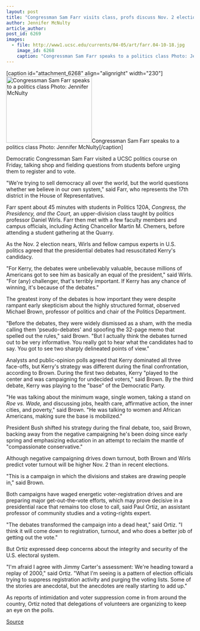 ```yaml
---
layout: post
title: "Congressman Sam Farr visits class, profs discuss Nov. 2 elections"
author: Jennifer McNulty
article_author: 
post_id: 6269
images:
  - file: http://www1.ucsc.edu/currents/04-05/art/farr.04-10-18.jpg
    image_id: 6268
    caption: "Congressman Sam Farr speaks to a politics class Photo: Jennifer McNulty"
---
```


[caption id="attachment_6268" align="alignright" width="230"]<a href="http://dev-ucsc-news.pantheonsite.io/wp-content/uploads/2004/10/farr.04-10-18.jpg"><img class="size-full wp-image-6268" src="http://dev-ucsc-news.pantheonsite.io/wp-content/uploads/2004/10/farr.04-10-18.jpg" alt="Congressman Sam Farr speaks to a politics class Photo: Jennifer McNulty" width="230" height="178" /></a>Congressman Sam Farr speaks to a politics class Photo: Jennifer McNulty[/caption]
<a name="content" id="content"></a>
<p>
  Democratic Congressman Sam Farr visited a UCSC politics course on Friday, talking shop and fielding questions from students before urging them to register and to vote.
</p>
<p>
  "We're trying to sell democracy all over the world, but the world questions whether we believe in our own system," said Farr, who represents the 17th district in the House of Representatives.
</p>
<p>
  Farr spent about 45 minutes with students in Politics 120A, <i>Congress, the Presidency, and the Court,</i> an upper-division class taught by politics professor Daniel Wirls. Farr then met with a few faculty members and campus officials, including Acting Chancellor Martin M. Chemers, before attending a student gathering at the Quarry.
</p>
<p>
  As the Nov. 2 election nears, Wirls and fellow campus experts in U.S. politics agreed that the presidential debates had resuscitated Kerry's candidacy.
</p>
<p>
  "For Kerry, the debates were unbelievably valuable, because millions of Americans got to see him as basically an equal of the president," said Wirls. "For (any) challenger, that's terribly important. If Kerry has any chance of winning, it's because of the debates."
</p>
<p>
  The greatest irony of the debates is how important they were despite rampant early skepticism about the highly structured format, observed Michael Brown, professor of politics and chair of the Politics Department.
</p>
<p>
  "Before the debates, they were widely dismissed as a sham, with the media calling them 'pseudo-debates' and spoofing the 32-page memo that spelled out the rules," said Brown. "But I actually think the debates turned out to be very informative. You really got to hear what the candidates had to say. You got to see two sharply delineated points of view."
</p>
<p>
  Analysts and public-opinion polls agreed that Kerry dominated all three face-offs, but Kerry's strategy was different during the final confrontation, according to Brown. During the first two debates, Kerry "played to the center and was campaigning for undecided voters," said Brown. By the third debate, Kerry was playing to the "base" of the Democratic Party.
</p>
<p>
  "He was talking about the minimum wage, single women, taking a stand on <i>Roe vs. Wade,</i> and discussing jobs, health care, affirmative action, the inner cities, and poverty," said Brown. "He was talking to women and African Americans, making sure the base is mobilized."
</p>
<p>
  President Bush shifted his strategy during the final debate, too, said Brown, backing away from the negative campaigning he's been doing since early spring and emphasizing education in an attempt to reclaim the mantle of "compassionate conservative."
</p>
<p>
  Although negative campaigning drives down turnout, both Brown and Wirls predict voter turnout will be higher Nov. 2 than in recent elections.
</p>
<p>
  "This is a campaign in which the divisions and stakes are drawing people in," said Brown.
</p>
<p>
  Both campaigns have waged energetic voter-registration drives and are preparing major get-out-the-vote efforts, which may prove decisive in a presidential race that remains too close to call, said Paul Ortiz, an assistant professor of community studies and a voting-rights expert.
</p>
<p>
  "The debates transformed the campaign into a dead heat," said Ortiz. "I think it will come down to registration, turnout, and who does a better job of getting out the vote."
</p>
<p>
  But Ortiz expressed deep concerns about the integrity and security of the U.S. electoral system.
</p>
<p>
  "I'm afraid I agree with Jimmy Carter's assessment: We're heading toward a replay of 2000," said Ortiz. "What I'm seeing is a pattern of election officials trying to suppress registration activity and purging the voting lists. Some of the stories are anecdotal, but the anecdotes are really starting to add up."
</p>
<p>
  As reports of intimidation and voter suppression come in from around the country, Ortiz noted that delegations of volunteers are organizing to keep an eye on the polls.
</p>
<p><a href="http://www1.ucsc.edu/currents/04-05/10-18/election.asp" title="Permalink to election">Source</a></p>
